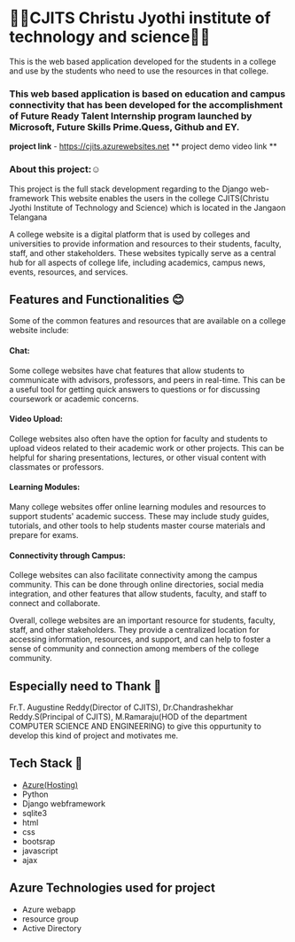 # 🔸🔸CJITS Christu Jyothi institute of technology and science🔸🔸
This is the web based application developed for the students in a college and use by the students who need to use the resources in that college.

### This web based application is based on education and campus connectivity that has been developed for the accomplishment of Future Ready Talent Internship program launched by Microsoft, Future Skills Prime.Quess, Github and EY.

**project link** - https://cjits.azurewebsites.net
** project demo video link **

### About this project:☺️
This project is the full stack development regarding to the Django web-framework
This website enables the users in the college CJITS(Christu Jyothi Institute of Technology and Science) which is located in the Jangaon Telangana

A college website is a digital platform that is used by colleges and universities to provide information and resources to their students, faculty, staff, and other stakeholders. These websites typically serve as a central hub for all aspects of college life, including academics, campus news, events, resources, and services.

## Features and Functionalities 😊

Some of the common features and resources that are available on a college website include:

 #### Chat: 
 Some college websites have chat features that allow students to communicate with advisors, professors, and peers in real-time. This can be a useful tool for getting quick answers to questions or for discussing coursework or academic concerns.

#### Video Upload:
College websites also often have the option for faculty and students to upload videos related to their academic work or other projects. This can be helpful for sharing presentations, lectures, or other visual content with classmates or professors.

#### Learning Modules:
Many college websites offer online learning modules and resources to support students' academic success. These may include study guides, tutorials, and other tools to help students master course materials and prepare for exams.

#### Connectivity through Campus: 
College websites can also facilitate connectivity among the campus community. This can be done through online directories, social media integration, and other features that allow students, faculty, and staff to connect and collaborate.

Overall, college websites are an important resource for students, faculty, staff, and other stakeholders. They provide a centralized location for accessing information, resources, and support, and can help to foster a sense of community and connection among members of the college community.

## Especially need to Thank 🤝
Fr.T. Augustine Reddy(Director of CJITS),
Dr.Chandrashekhar Reddy.S(Principal of CJITS),
M.Ramaraju(HOD of the department COMPUTER SCIENCE AND ENGINEERING)
to give this oppurtunity to develop this kind of project and motivates me.

## Tech Stack 🔷
- [Azure(Hosting)](https://cjits.azurewebsites.net)
- Python
- Django webframework
- sqlite3
- html
- css
- bootsrap
- javascript
- ajax

## Azure Technologies used for project
* Azure webapp
* resource group
* Active Directory


